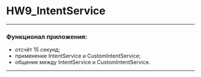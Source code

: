 # HW9_IntentService

____

### Функционал приложения:

- отсчёт 15 секунд;
- применение IntentService и CustomIntentService;
- общение между IntentService и CustomIntentService.
____
